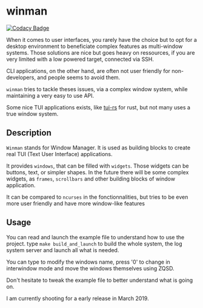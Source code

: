 # winman

[![Codacy Badge](https://api.codacy.com/project/badge/Grade/da1bc30a488b4f32a4986dc9f5dbbf39)](https://app.codacy.com/app/lethenju/winman?utm_source=github.com&utm_medium=referral&utm_content=lethenju/winman&utm_campaign=Badge_Grade_Dashboard)

When it comes to user interfaces, you rarely have the choice but to opt for a desktop environment to beneficiate complex features as multi-window systems. Those solutions are nice but goes heavy on ressources, if you are very limited with a low powered target, connected via SSH.

CLI applications, on the other hand, are often not user friendly for non-developers, and people seems to avoid them. 

`winman` tries to tackle theses issues, via a complex window system, while maintaining a very easy to use API.

Some nice TUI applications exists, like [tui-rs](https://github.com/fdehau/tui-rs) for rust, but not many uses a true window system.

## Description

`Winman` stands for Window Manager. It is used as building blocks to create real TUI (Text User Interface) applications.

It provides `windows`, that can be filled with `widgets`.
Those widgets can be buttons, text, or simpler shapes. In the future there will be some complex widgets, as `frames`, `scrollbars` and other building blocks of window application.

It can be compared to `ncurses` in the fonctionnalities, but tries to be even more user friendly and have more window-like features

## Usage

You can read and launch the example file to understand how to use the project.
type `make build_and_launch` to build the whole system, the log system server and launch all what is needed.

You can type to modify the windows name, press '0' to change in interwindow mode and move the windows themselves using ZQSD.

Don't hesitate to tweak the example file to better understand what is going on.

I am currently shooting for a early release in March 2019.
